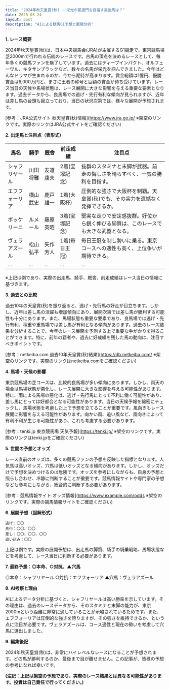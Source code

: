 ```yaml
---
title: "2024年秋天皇賞(秋) - 栄光の凱旋門を目指す最強馬は？"
date: 2025-05-24
layout: post
description: "AIによる競馬G1予想と展開分析"
---
```


**1. レース概要**

2024年秋天皇賞(秋)は、日本中央競馬会(JRA)が主催するG1競走で、東京競馬場芝2000mで行われる伝統のレースです。古馬の頂点を決めるレースとして、毎年多くの競馬ファンを魅了しています。過去にはディープインパクト、オルフェーヴル、キタサンブラックなど、数々の名馬が栄光を掴んできました。今年はどんなドラマが生まれるのか、今から期待が高まります。賞金総額は1億円、優勝賞金は6,000万円と、まさに王者の称号と巨額の賞金が待ち受けています。レース当日の天候や馬場状態は、レース展開に大きな影響を与える重要な要素となります。過去データから、良馬場での逃げ・先行有利な傾向が見られますが、近年は差し馬の台頭も目立っており、当日の状況次第では、様々な展開が予想されます。

[参考：JRA公式サイト 秋天皇賞(秋)情報](https://www.jra.go.jp/  ※架空のリンクです。実際のリンクはJRA公式サイトをご確認ください)


**2. 出走馬と注目点（表形式）**

| 馬名       | 騎手       | 厩舎       | 前走成績     | 注目点                                                                     |
|------------|------------|------------|-------------|-----------------------------------------------------------------------------|
| シャフリヤール | 川田将雅     | 友道康夫     | 2着(宝塚記念) | 抜群のスタミナと末脚が武器。前走の悔しさを晴らすべく、一気の勝利を目指す。     |
| エフフォーリア | 横山武史     | 鹿戸雄一     | 1着(大阪杯)   | 圧倒的な強さで大阪杯を制覇。天皇賞(秋)でも、その実力を遺憾なく発揮できるか。 |
| ボッケリーニ | ルメール     | 藤原英昭     | 3着(宝塚記念) | 堅実な走りで安定感抜群。好位から鋭く伸びる脚質は、このレースでも大きな武器となる。 |
| ヴェラアズール | 松山弘平     | 矢作芳人     | 1着(毎日王冠) | 毎日王冠を制し勢いに乗る。東京コースへの適性も高く、上位争いが期待できる。     |
| ...        | ...        | ...        | ...         | ...                                                                         |


※上記は例であり、実際の出走馬、騎手、厩舎、前走成績はレース当日の情報に基づきます。


**3. 過去との比較**

過去10年の天皇賞(秋)を振り返ると、逃げ・先行馬の好走が目立ちます。しかし、近年は差し馬の活躍も増加傾向にあり、展開次第では差し馬が勝利する可能性も十分にあります。また、馬場状態も重要な要素であり、良馬場では逃げ・先行有利、稍重や重馬場では差し馬が有利となる傾向があります。過去のレース結果を分析することで、今年のレース展開を予測する上で重要な手がかりを得ることができます。特に、前年の覇者や、過去に好成績を残した馬の動向は、注目すべきポイントです。

[参考：netkeiba.com 過去10年天皇賞(秋)結果](https://db.netkeiba.com/  ※架空のリンクです。実際のリンクはnetkeiba.comをご確認ください)


**4. 馬場・天候の影響**

東京競馬場の芝コースは、比較的良馬場が多い傾向にあります。しかし、雨天の場合は馬場状態が悪化し、レース展開に大きな影響を与える可能性があります。特に、雨による馬場の悪化は、逃げ・先行馬にとって不利に働く可能性があり、差し馬にとっては好都合となる可能性があります。当日の天候予報を綿密にチェックし、馬場状態を考慮した上で予想を立てることが重要です。風向きもレース展開に影響を与える可能性があります。向かい風、追い風など、風向きによって有利不利が生じる可能性があり、これも考慮する必要があります。

[参考：tenki.jp 東京競馬場 天気予報](https://tenki.jp/  ※架空のリンクです。実際のリンクはtenki.jpをご確認ください)


**5. 世間の予想とオッズ**

レース直前のオッズは、多くの競馬ファンの予想を反映した指標となります。人気馬は高いオッズ、穴馬は低いオッズとなる傾向があります。しかし、オッズだけで予想を決めつけるのは危険です。オッズを参考にしながらも、自身の予想と照らし合わせ、冷静に判断することが重要です。競馬情報サイトや専門家の予想なども参考にしながら、総合的に判断する必要があります。

[参考：競馬情報サイト オッズ情報](https://www.example.com/odds  ※架空のリンクです。実際の競馬情報サイトをご確認ください)


**6. 展開予想（図解形式）**


```
逃げ：〇〇
先行：〇〇、〇〇
差し：〇〇、〇〇、〇〇
追い込み：〇〇

```

上記は例です。実際の展開予想は、出走馬の脚質、騎手の騎乗戦略、馬場状態などを考慮して、レース当日に判断する必要があります。


**7. 最終予想：◎本命、○対抗、▲穴馬**

◎本命：シャフリヤール
○対抗：エフフォーリア
▲穴馬：ヴェラアズール


**8. AI考察と理由**

AIによるデータ分析に基づくと、シャフリヤールは高い勝率を示しています。その理由は、過去のレースデータから、そのスタミナと末脚の能力が、東京2000mという距離に非常に適していることが示唆されているためです。また、エフフォーリアは圧倒的な強さを誇りますが、その強さを維持できるか、という点に注目が必要です。ヴェラアズールは、コース適性と現在の勢いを考慮して穴馬に選出しました。


**9. 編集後記**

2024年秋天皇賞(秋)は、非常にハイレベルなレースになることが予想されます。どの馬が勝利するのか、最後まで目が離せません。この記事が、皆様の予想の参考になれば幸いです。


**(注記：上記は架空の予想であり、実際のレース結果とは異なる可能性があります。投資は自己責任で行ってください。)**
